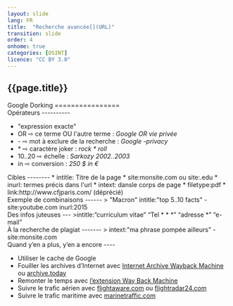 ```yaml
---
layout: slide
lang: FR
title:  "Recherche avancée[](URL)"
transition: slide
order: 4
onhome: true
categories: [OSINT]
licence: "CC BY 3.0"
---
```


<section>
  <h1>{{page.title}}</h1>
</section>

<section data-markdown>
Google Dorking
================
</section>

<section data-markdown>
Opérateurs
----------

  * "expression exacte"
  * OR &#8680; ce terme OU l'autre terme : *Google OR vie privée*
  * \- &#8680; mot à exclure de la recherche : *Google -privacy*
  * \* &#8680; caractère joker : <em>rock * roll</em>
  * 10..20 &#8680; échelle :  *Sarkozy 2002..2003*
  * in  &#8680; conversion : *250 $ in €*
</section>

<section data-markdown>
Cibles
--------
  * intitle: Titre de la page
  * site:monsite.com ou site:.edu
  * inurl: termes précis dans l'url
  * intext: dansle corps de page
  * filetype:pdf
  * link:http://www.cfjparis.com/ (déprécié)
</section>

<section data-markdown>
Exemple de combinaisons
------
> "Macron" intitle:"top 5..10 facts" -site:youtube.com inurl:2015
</section>

<section data-markdown>
Des infos juteuses
---
>intitle:”curriculum vitae” “Tel * * *” “adresse *” “e-mail”
</section>

<section data-markdown>
À la recherche de plagiat
-------
> intext:"ma phrase pompée ailleurs" -site:monsite.com
</section>

<section data-markdown>
Quand y’en a plus, y’en a encore
----

* Utiliser le cache de Google
* Fouiller les archives d’Internet avec [Internet Archive Wayback Machine](https://web.archive.org/) ou [archive.today](https://archive.fo/)
* Remonter le temps avec [l’extension Way Back Machine](https://addons.mozilla.org/fr/firefox/addon/wayback-machine_new/?src=search)
* Suivre le trafic aérien avec [flightaware.com](https://fr.flightaware.com/) ou [flightradar24.com](https://www.flightradar24.com/)
* Suivre le trafic maritime avec [marinetraffic.com](https://www.marinetraffic.com/)
</section>
